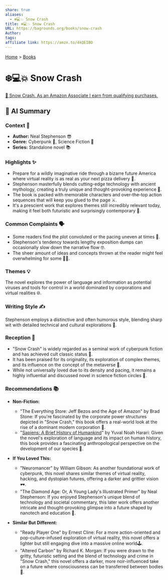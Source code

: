 ```yaml
---
share: true
aliases:
  - ❄️💻💥 Snow Crash
title: ❄️💻💥 Snow Crash
URL: https://bagrounds.org/books/snow-crash
Author: 
tags: 
affiliate link: https://amzn.to/4kQEIBO
---
```

[Home](../index.md) > [Books](./index.md)  
# ❄️💻💥 Snow Crash  
[🛒 Snow Crash. As an Amazon Associate I earn from qualifying purchases.](https://amzn.to/4kQEIBO)  
  
## 🤖 AI Summary  
### Context 🚀  
* **Author:** Neal Stephenson 😎  
* **Genre:** Cyberpunk 🌃, Science Fiction 🤖  
* **Series:** Standalone novel 📚  
  
### Highlights ✨  
* Prepare for a wildly imaginative ride through a bizarre future America where virtual reality is as real as your next pizza delivery 🍕.  
* Stephenson masterfully blends cutting-edge technology with ancient mythology, creating a truly unique and thought-provoking experience 🤔.  
* The book is packed with memorable characters and over-the-top action sequences that will keep you glued to the page ⚔️.  
* It's a prescient work that explores themes still incredibly relevant today, making it feel both futuristic and surprisingly contemporary 🤯.  
  
### Common Complaints 🗣️  
* Some readers find the plot convoluted or the pacing uneven at times 🐌.  
* Stephenson's tendency towards lengthy exposition dumps can occasionally slow down the narrative flow 🤓.  
* The sheer amount of ideas and concepts thrown at the reader might feel overwhelming for some 😵‍💫.  
  
### Themes 💡  
The novel explores the power of language and information as potential viruses and tools for control in a world dominated by corporations and virtual realities 🌐.  
  
### Writing Style ✍️  
Stephenson employs a distinctive and often humorous style, blending sharp wit with detailed technical and cultural explorations 🤪.  
  
### Reception 🌟  
* "Snow Crash" is widely regarded as a seminal work of cyberpunk fiction and has achieved cult classic status 🎉.  
* It has been praised for its originality, its exploration of complex themes, and its influence on the concept of the metaverse 🥇.  
* While not universally loved due to its density and pacing, it remains a highly influential and discussed novel in science fiction circles 🤔.  
  
### Recommendations 📚  
  
* **Non-Fiction:**  
    * "The Everything Store: Jeff Bezos and the Age of Amazon" by Brad Stone: If you're fascinated by the corporate power structures depicted in "Snow Crash," this book offers a real-world look at the rise of a dominant modern corporation 🏢.  
    * "[Sapiens: A Brief History of Humankind](./sapiens-a-brief-history-of-humankind.md)" by Yuval Noah Harari: Given the novel's exploration of language and its impact on human history, this book provides a fascinating anthropological perspective on the development of our species 🐒.  
  
* **If You Loved This:**  
    * "Neuromancer" by William Gibson: As another foundational work of cyberpunk, this novel shares similar themes of virtual reality, hacking, and dystopian futures, offering a darker and grittier vision 🕶️.  
    * "The Diamond Age: Or, A Young Lady's Illustrated Primer" by Neal Stephenson: If you enjoyed Stephenson's unique blend of technology and societal commentary, this later work offers another intricate and thought-provoking glimpse into a future shaped by nanotech and education 💎.  
  
* **Similar But Different:**  
    * "Ready Player One" by Ernest Cline: For a more action-oriented and pop-culture-infused exploration of virtual reality, this novel offers a lighter but still engaging dive into a massive online world🕹️.  
    * "Altered Carbon" by Richard K. Morgan: If you were drawn to the gritty, futuristic setting and the blend of technology and crime in "Snow Crash," this novel offers a darker, more noir-influenced take on a future where consciousness can be transferred between bodies 👤.